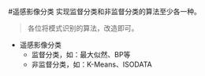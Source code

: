 
#遥感影像分类
实现监督分类和非监督分类的算法至少各一种。

> 各位将模式识别的算法，改造即可。

- 遥感影像分类
	- 监督分类，如：最大似然、BP等
	- 非监督分类，如：K-Means、ISODATA